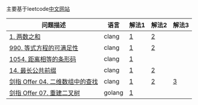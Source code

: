 主要基于leetcode[中文网站](https://leetcode.cn/)

| 问题描述                                      | 语言    | 解法1                        | 解法2                         | 解法3       |
| ---                                           | ---     | ---                          | ---                           | ---         |
| [1. 两数之和](https://leetcode.cn/problems/two-sum/) | clang   | [1](clang/two-sum-1.c)  | [2](clang/two-sum-2.c)   |             |
| [990. 等式方程的可满足性](https://leetcode.cn/problems/satisfiability-of-equality-equations/) | clang   | [1](clang/satisfiability-of-equality-equations-1.c) | [2](clang/satisfiability-of-equality-equations-2.c) | |
| [1054. 距离相等的条形码](https://leetcode.cn/problems/distant-barcodes/) | clang | [1](clang/distant-barcodes-1.c) |  | |
| [14. 最长公共前缀](https://leetcode.cn/problems/longest-common-prefix/) | clang | [1](clang/longest-common-prefix-1.c) | [2](clang/longest-common-prefix-2.c) | |
| [剑指 Offer 04. 二维数组中的查找](https://leetcode.cn/problems/er-wei-shu-zu-zhong-de-cha-zhao-lcof/) | clang | [1](clang/swordoffer/er-wei-shu-zu-zhong-de-cha-zhao-lcof-1.c) | [2](clang/swordoffer/er-wei-shu-zu-zhong-de-cha-zhao-lcof-2.c) | [3](clang/swordoffer/er-wei-shu-zu-zhong-de-cha-zhao-lcof-3.c) |
| [剑指 Offer 07. 重建二叉树](https://leetcode.cn/problems/zhong-jian-er-cha-shu-lcof/) | golang | [1](golang/swordoffer/zhong-jian-er-cha-shu-lcof-1.go) |  | |

